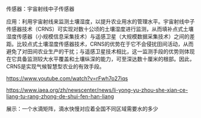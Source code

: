 传感器：宇宙射线中子传感器

应用：利用宇宙射线来监测土壤湿度，以提升农业用水的管理水平。宇宙射线中子传感器技术（CRNS）可实现对数十公顷的土壤湿度进行监测，从而填补点式土壤湿度传感器（小规模信息采集技术）与遥感卫星（大规模数据采集技术）之间的差距。比较点式土壤湿度传感器技术，CRNS的优势在于它不会侵扰田间活动，从而避免了对田间农业生产的干扰；与遥感卫星技术相比，这一监测手段的优势则体现在它具备监测较大水平覆盖和土壤纵深的能力，可至深达数十厘米的根部。因此，CRNS是实现气候智慧型农业的有效手段。

https://www.youtube.com/watch?v=rFwh7o27iqs

https://www.iaea.org/zh/newscenter/news/li-yong-yu-zhou-she-xian-ce-liang-tu-rang-zhong-de-shui-fen-han-liang

展示：一个水滴矩阵，滴水快慢对应着全国不同区域需要水的多少


